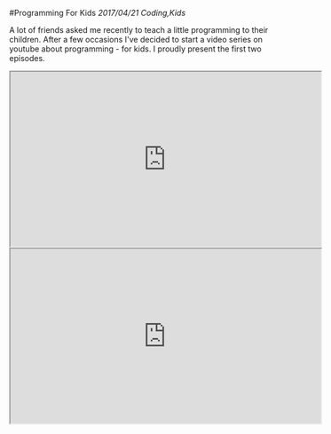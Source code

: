 #Programming For Kids
_2017/04/21 Coding,Kids_

A lot of friends asked me recently to teach a little programming to their children. After a few occasions I've decided to start a video series on youtube about programming - for kids. I proudly present the first two episodes.

<p align="center">
<iframe width="560" height="315" src="https://www.youtube.com/embed/h_XqDaC5rQo" allow="fullscreen"></iframe>  
<br>
<iframe width="560" height="315" src="https://www.youtube.com/embed/swYYOI4BP6Y" allow="fullscreen"></iframe>
</p>